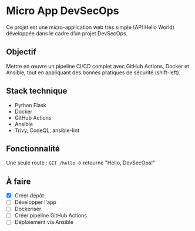 # Micro App DevSecOps

Ce projet est une micro-application web très simple (API Hello World) développée dans le cadre d’un projet DevSecOps.

## Objectif
Mettre en œuvre un pipeline CI/CD complet avec GitHub Actions, Docker et Ansible, tout en appliquant des bonnes pratiques de sécurité (shift-left).

## Stack technique
- Python Flask
- Docker
- GitHub Actions
- Ansible
- Trivy, CodeQL, ansible-lint

## Fonctionnalité
Une seule route : `GET /hello` → retourne "Hello, DevSecOps!"

## À faire
- [x] Créer dépôt
- [ ] Développer l'app
- [ ] Dockeriser
- [ ] Créer pipeline GitHub Actions
- [ ] Déploiement via Ansible
